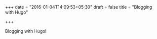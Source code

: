+++
date = "2016-01-04T14:09:53+05:30"
draft = false
title = "Blogging with Hugo"

+++

Blogging with Hugo!

